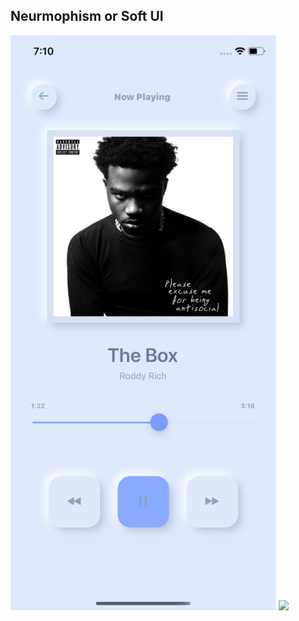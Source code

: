 ## Neurmophism or Soft UI 

<img src="readme/player.png" width="425"/> <img src="album.png" width="425"/> 


